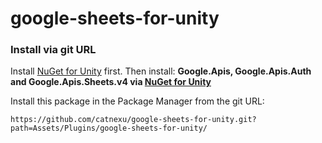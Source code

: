 # google-sheets-for-unity


### Install via git URL
Install <a href="https://github.com/GlitchEnzo/NuGetForUnity">NuGet for Unity</a> first.
Then install: <b>Google.Apis, Google.Apis.Auth and Google.Apis.Sheets.v4 via <a href="https://github.com/GlitchEnzo/NuGetForUnity">NuGet for Unity</a></b>

Install this package in the Package Manager from the git URL:
```
https://github.com/catnexu/google-sheets-for-unity.git?path=Assets/Plugins/google-sheets-for-unity/
```